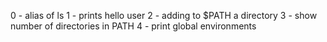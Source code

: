 0 - alias of ls 
1 - prints hello user
2 - adding to $PATH a directory
3 - show number of directories in PATH
4 - print global environments
